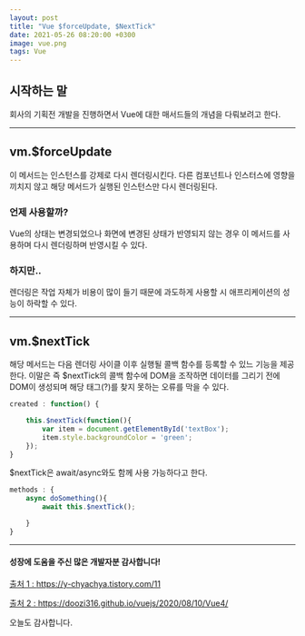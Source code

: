 ```yaml
---
layout: post
title: "Vue $forceUpdate, $NextTick"
date: 2021-05-26 08:20:00 +0300
image: vue.png
tags: Vue
---
```

 
## 시작하는 말  

회사의 기획전 개발을 진행하면서 Vue에 대한 매서드들의 개념을 다뤄보려고 한다.

***

## vm.$forceUpdate  

이 메서드는 인스턴스를 강제로 다시 렌더링시킨다. 다른 컴포넌트나 인스터스에 영향을 끼치지 않고 해당 메서드가 실행된 인스턴스만 다시 렌더링된다.  

### 언제 사용할까?  

Vue의 상태는 변경되었으나 화면에 변경된 상태가 반영되지 않는 경우 이 메서드를 사용하며 다시 렌더링하며 반영시킬 수 있다.

### 하지만..  

렌더링은 작업 자체가 비용이 많이 들기 때문에 과도하게 사용할 시 애프리케이션의 성능이 하락할 수 있다.

***

## vm.$nextTick  

해당 메서드는 다음 렌더링 사이클 이후 실행될 콜백 함수를 등록할 수 있느 기능을 제공한다. 이말은 즉 $nextTick의 콜백 함수에 DOM을 조작하면 데이터를 그리기 전에 DOM이 생성되며 해당 태그(?)를 찾지 못하는 오류를 막을 수 있다.  

~~~javascript
created : function() {

    this.$nextTick(function(){
        var item = document.getElementById('textBox');
        item.style.backgroundColor = 'green';
    });
}
~~~

$nextTick은 await/async와도 함께 사용 가능하다고 한다.  

~~~javascript
methods : {
    async doSomething(){
        await this.$nextTick();

    }
}
~~~

***

#### 성장에 도움을 주신 많은 개발자분 감사합니다!

[출처 1 : ](https://y-chyachya.tistory.com/11) https://y-chyachya.tistory.com/11  

[출처 2 : ](https://doozi316.github.io/vuejs/2020/08/10/Vue4/) https://doozi316.github.io/vuejs/2020/08/10/Vue4/  

오늘도 감사합니다.  
